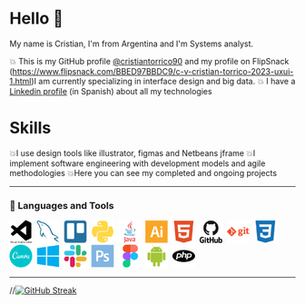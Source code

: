 
# Hello 🤟
My name is Cristian, I'm from Argentina and I'm Systems analyst.

💥 This is my GitHub profile [@cristiantorrico90](https://github.com/cristiantorrico90) and my profile on FlipSnack (https://www.flipsnack.com/BBED97BBDC9/c-v-cristian-torrico-2023-uxui-1.html)I am currently specializing in interface design and big data.
💥 I have a [Linkedin profile](https://www.linkedin.com/in/cristian-torrico/) (in Spanish) about all my technologies

# Skills
💥I use design tools like illustrator, figmas and Netbeans jframe
💥I implement software engineering with development models and agile methodologies
💥Here you can see my completed and ongoing projects


---
<div aling = left >
  <h3>
    🔨 Languages and Tools 
  </h3>
  <div>
    <img src = "https://github.com/devicons/devicon/blob/1119b9f84c0290e0f0b38982099a2bd027a48bf1/icons/vscode/vscode-plain-wordmark.svg" title="vsCode" alt="Java" 
    width ="40" heigth="40"/>&nbsp;
    <img src = "https://github.com/devicons/devicon/blob/1119b9f84c0290e0f0b38982099a2bd027a48bf1/icons/mysql/mysql-plain.svg?plain=1" title="Mysql" alt="Java" 
    width ="40" heigth="40"/>&nbsp;
    <img src = "https://github.com/devicons/devicon/blob/1119b9f84c0290e0f0b38982099a2bd027a48bf1/icons/trello/trello-plain.svg" title="Trello" alt="Java" 
    width ="40" heigth="40"/>&nbsp;
    <img src = "https://github.com/devicons/devicon/blob/1119b9f84c0290e0f0b38982099a2bd027a48bf1/icons/python/python-plain.svg" title="Python" alt="Java" 
    width ="40" heigth="40"/>&nbsp;
    <img src = "https://github.com/devicons/devicon/blob/1119b9f84c0290e0f0b38982099a2bd027a48bf1/icons/java/java-original-wordmark.svg" title="Java" alt="Java" 
    width ="40" heigth="40"/>&nbsp;
    <img src = "https://github.com/devicons/devicon/blob/1119b9f84c0290e0f0b38982099a2bd027a48bf1/icons/illustrator/illustrator-plain.svg" title="Illustrator" alt="Java" 
    width ="40" heigth="40"/>&nbsp;
    <img src = "https://github.com/devicons/devicon/blob/1119b9f84c0290e0f0b38982099a2bd027a48bf1/icons/html5/html5-plain.svg" title="html5" alt="Java" 
    width ="40" heigth="40"/>&nbsp;
    <img src = "https://github.com/devicons/devicon/blob/1119b9f84c0290e0f0b38982099a2bd027a48bf1/icons/github/github-original-wordmark.svg" title="github" alt="Java" 
    width ="40" heigth="40"/>&nbsp;
    <img src = "https://github.com/devicons/devicon/blob/1119b9f84c0290e0f0b38982099a2bd027a48bf1/icons/git/git-plain-wordmark.svg" title="git" alt="Java" 
    width ="40" heigth="40"/>&nbsp;
    <img src = "https://github.com/devicons/devicon/blob/1119b9f84c0290e0f0b38982099a2bd027a48bf1/icons/css3/css3-plain.svg" title="css3" alt="Java" 
    width ="40" heigth="40"/>&nbsp;
<img src = "https://github.com/devicons/devicon/blob/1119b9f84c0290e0f0b38982099a2bd027a48bf1/icons/canva/canva-original.svg" title="Canva" alt="Java" 
    width ="40" heigth="40"/>&nbsp;
<img src = "https://github.com/devicons/devicon/blob/1119b9f84c0290e0f0b38982099a2bd027a48bf1/icons/windows8/windows8-original.svg" title="windows" alt="Java" 
    width ="40" heigth="40"/>&nbsp;
<img src = "https://github.com/devicons/devicon/blob/1119b9f84c0290e0f0b38982099a2bd027a48bf1/icons/slack/slack-original.svg" title="slack" alt="Java" 
    width ="40" heigth="40"/>&nbsp;
<img src = "https://github.com/devicons/devicon/blob/1119b9f84c0290e0f0b38982099a2bd027a48bf1/icons/photoshop/photoshop-plain.svg" title="photoshop" alt="Java" 
    width ="40" heigth="40"/>&nbsp;
<img src = "https://github.com/devicons/devicon/blob/1119b9f84c0290e0f0b38982099a2bd027a48bf1/icons/figma/figma-original.svg" title="figmas" alt="Java" 
    width ="40" heigth="40"/>&nbsp;
<img src = "https://github.com/devicons/devicon/blob/1119b9f84c0290e0f0b38982099a2bd027a48bf1/icons/android/android-plain.svg" title="android" alt="Java" 
    width ="40" heigth="40"/>&nbsp;
<img src = "https://github.com/devicons/devicon/blob/1119b9f84c0290e0f0b38982099a2bd027a48bf1/icons/php/php-plain.svg" title="php" alt="Java" 
    width ="40" heigth="40"/>&nbsp;
  </div>
   
</div>

---
//[![GitHub Streak](http://github-readme-streak-stats.herokuapp.com?user=cristiantorrico90%40&theme=dark&locale=es)](https://git.io/streak-stats)

